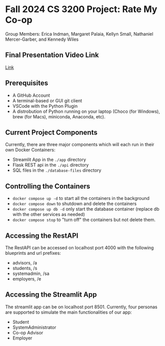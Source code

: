 # Fall 2024 CS 3200 Project: Rate My Co-op

Group Members: Erica Indman, Margaret Palaia, Kellyn Small, Nathaniel Mercer-Garber, and Kennedy Wiles

## Final Presentation Video Link

[Link](https://www.dropbox.com/scl/fi/qjb5k93hsfnxh7tqizhx6/DB-Final-Presentation-Made-with-Clipchamp.mp4?rlkey=winem8rmqxglra2bj1dfonptl&st=2yx5j5rv&dl=0)

## Prerequisites
- A GitHub Account
- A terminal-based or GUI git client
- VSCode with the Python Plugin
- A distrobution of Python running on your laptop (Choco (for Windows), brew (for Macs), miniconda, Anaconda, etc). 
## Current Project Components
Currently, there are three major components which will each run in their own Docker Containers:
- Streamlit App in the `./app` directory
- Flask REST api in the `./api` directory
- SQL files in the `./database-files` directory
## Controlling the Containers
- `docker compose up -d` to start all the containers in the background
- `docker compose down` to shutdown and delete the containers
- `docker compose up db -d` only start the database container (replace db with the other services as needed)
- `docker compose stop` to "turn off" the containers but not delete them. 
## Accessing the RestAPI
The RestAPI can be accessed on localhost port 4000 with the following blueprints and url prefixes:
- advisors,     /a
- students,     /s
- systemadmin,  /sa
- employers,    /e
## Accessing the Streamlit App
The streamlit app can be on localhost port 8501. Currently, four personas are supported to simulate the main functionalities of our app:
- Student
- SystemAdministrator
- Co-op Advisor
- Employer
